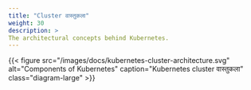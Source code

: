 ```yaml
---
title: "Cluster वास्तुकला"
weight: 30
description: >
The architectural concepts behind Kubernetes.
---
```


{{< figure src="/images/docs/kubernetes-cluster-architecture.svg" alt="Components of Kubernetes" caption="Kubernetes cluster वास्तुकला" class="diagram-large" >}}
